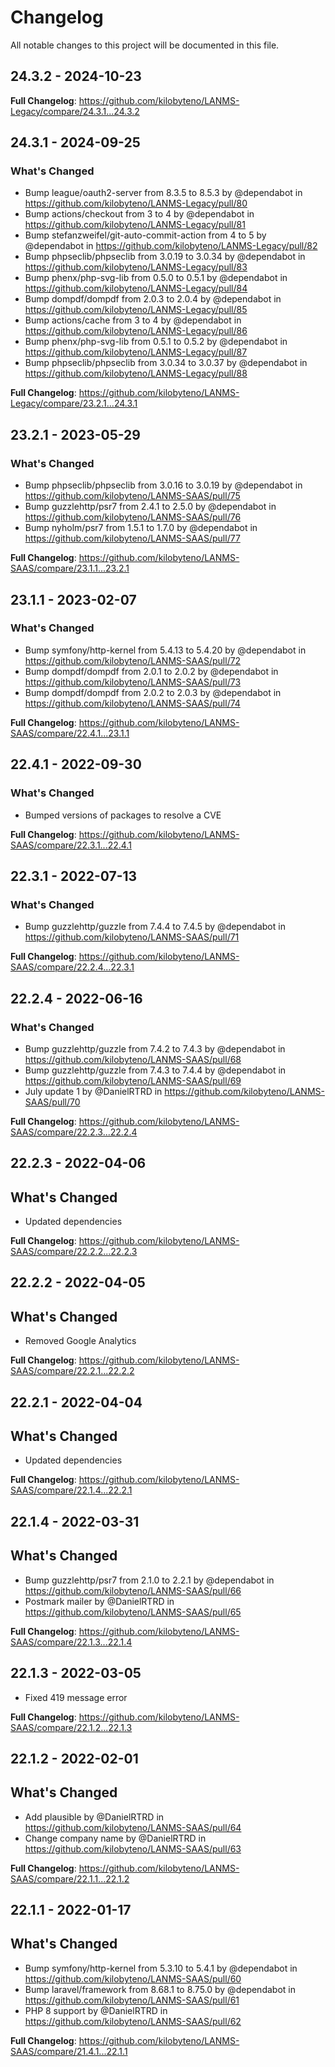 # Changelog

All notable changes to this project will be documented in this file.

## 24.3.2 - 2024-10-23

**Full Changelog**: https://github.com/kilobyteno/LANMS-Legacy/compare/24.3.1...24.3.2

## 24.3.1 - 2024-09-25

### What's Changed

* Bump league/oauth2-server from 8.3.5 to 8.5.3 by @dependabot in https://github.com/kilobyteno/LANMS-Legacy/pull/80
* Bump actions/checkout from 3 to 4 by @dependabot in https://github.com/kilobyteno/LANMS-Legacy/pull/81
* Bump stefanzweifel/git-auto-commit-action from 4 to 5 by @dependabot in https://github.com/kilobyteno/LANMS-Legacy/pull/82
* Bump phpseclib/phpseclib from 3.0.19 to 3.0.34 by @dependabot in https://github.com/kilobyteno/LANMS-Legacy/pull/83
* Bump phenx/php-svg-lib from 0.5.0 to 0.5.1 by @dependabot in https://github.com/kilobyteno/LANMS-Legacy/pull/84
* Bump dompdf/dompdf from 2.0.3 to 2.0.4 by @dependabot in https://github.com/kilobyteno/LANMS-Legacy/pull/85
* Bump actions/cache from 3 to 4 by @dependabot in https://github.com/kilobyteno/LANMS-Legacy/pull/86
* Bump phenx/php-svg-lib from 0.5.1 to 0.5.2 by @dependabot in https://github.com/kilobyteno/LANMS-Legacy/pull/87
* Bump phpseclib/phpseclib from 3.0.34 to 3.0.37 by @dependabot in https://github.com/kilobyteno/LANMS-Legacy/pull/88

**Full Changelog**: https://github.com/kilobyteno/LANMS-Legacy/compare/23.2.1...24.3.1

## 23.2.1 - 2023-05-29

### What's Changed

- Bump phpseclib/phpseclib from 3.0.16 to 3.0.19 by @dependabot in https://github.com/kilobyteno/LANMS-SAAS/pull/75
- Bump guzzlehttp/psr7 from 2.4.1 to 2.5.0 by @dependabot in https://github.com/kilobyteno/LANMS-SAAS/pull/76
- Bump nyholm/psr7 from 1.5.1 to 1.7.0 by @dependabot in https://github.com/kilobyteno/LANMS-SAAS/pull/77

**Full Changelog**: https://github.com/kilobyteno/LANMS-SAAS/compare/23.1.1...23.2.1

## 23.1.1 - 2023-02-07

### What's Changed

- Bump symfony/http-kernel from 5.4.13 to 5.4.20 by @dependabot in https://github.com/kilobyteno/LANMS-SAAS/pull/72
- Bump dompdf/dompdf from 2.0.1 to 2.0.2 by @dependabot in https://github.com/kilobyteno/LANMS-SAAS/pull/73
- Bump dompdf/dompdf from 2.0.2 to 2.0.3 by @dependabot in https://github.com/kilobyteno/LANMS-SAAS/pull/74

**Full Changelog**: https://github.com/kilobyteno/LANMS-SAAS/compare/22.4.1...23.1.1

## 22.4.1 - 2022-09-30

### What's Changed

- Bumped versions of packages to resolve a CVE

**Full Changelog**: https://github.com/kilobyteno/LANMS-SAAS/compare/22.3.1...22.4.1

## 22.3.1 - 2022-07-13

### What's Changed

- Bump guzzlehttp/guzzle from 7.4.4 to 7.4.5 by @dependabot in https://github.com/kilobyteno/LANMS-SAAS/pull/71

**Full Changelog**: https://github.com/kilobyteno/LANMS-SAAS/compare/22.2.4...22.3.1

## 22.2.4 - 2022-06-16

### What's Changed

- Bump guzzlehttp/guzzle from 7.4.2 to 7.4.3 by @dependabot in https://github.com/kilobyteno/LANMS-SAAS/pull/68
- Bump guzzlehttp/guzzle from 7.4.3 to 7.4.4 by @dependabot in https://github.com/kilobyteno/LANMS-SAAS/pull/69
- July update 1 by @DanielRTRD in https://github.com/kilobyteno/LANMS-SAAS/pull/70

**Full Changelog**: https://github.com/kilobyteno/LANMS-SAAS/compare/22.2.3...22.2.4

## 22.2.3 - 2022-04-06

## What's Changed

- Updated dependencies

**Full Changelog**: https://github.com/kilobyteno/LANMS-SAAS/compare/22.2.2...22.2.3

## 22.2.2 - 2022-04-05

## What's Changed

- Removed Google Analytics

**Full Changelog**: https://github.com/kilobyteno/LANMS-SAAS/compare/22.2.1...22.2.2

## 22.2.1 - 2022-04-04

## What's Changed

- Updated dependencies

**Full Changelog**: https://github.com/kilobyteno/LANMS-SAAS/compare/22.1.4...22.2.1

## 22.1.4 - 2022-03-31

## What's Changed

- Bump guzzlehttp/psr7 from 2.1.0 to 2.2.1 by @dependabot in https://github.com/kilobyteno/LANMS-SAAS/pull/66
- Postmark mailer by @DanielRTRD in https://github.com/kilobyteno/LANMS-SAAS/pull/65

**Full Changelog**: https://github.com/kilobyteno/LANMS-SAAS/compare/22.1.3...22.1.4

## 22.1.3 - 2022-03-05

- Fixed 419 message error

**Full Changelog**: https://github.com/kilobyteno/LANMS-SAAS/compare/22.1.2...22.1.3

## 22.1.2 - 2022-02-01

## What's Changed

- Add plausible by @DanielRTRD in https://github.com/kilobyteno/LANMS-SAAS/pull/64
- Change company name by @DanielRTRD in https://github.com/kilobyteno/LANMS-SAAS/pull/63

**Full Changelog**: https://github.com/kilobyteno/LANMS-SAAS/compare/22.1.1...22.1.2

## 22.1.1 - 2022-01-17

## What's Changed

- Bump symfony/http-kernel from 5.3.10 to 5.4.1 by @dependabot in https://github.com/kilobyteno/LANMS-SAAS/pull/60
- Bump laravel/framework from 8.68.1 to 8.75.0 by @dependabot in https://github.com/kilobyteno/LANMS-SAAS/pull/61
- PHP 8 support by @DanielRTRD in https://github.com/kilobyteno/LANMS-SAAS/pull/62

**Full Changelog**: https://github.com/kilobyteno/LANMS-SAAS/compare/21.4.1...22.1.1
